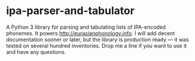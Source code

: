 ipa-parser-and-tabulator
========================

A Python 3 library for parsing and tabulating lists of IPA-encoded phonemes.
It powers http://eurasianphonology.info. I will add
decent documentation sooner or later, but the library is production ready — it was
tested on several hundred inventories. Drop me a line if you want to use it
and have any questions.
